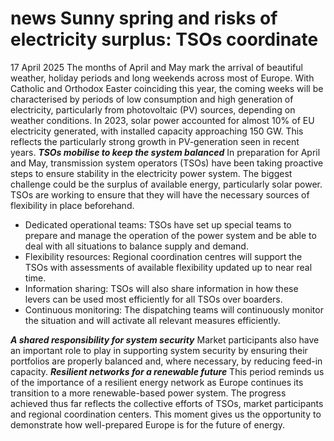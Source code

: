 #  news Sunny spring and risks of electricity surplus: TSOs coordinate
17 April 2025
The months of April and May mark the arrival of beautiful weather, holiday periods and long weekends across most of Europe. With Catholic and Orthodox Easter coinciding this year, the coming weeks will be characterised by periods of low consumption and high generation of electricity, particularly from photovoltaic (PV) sources, depending on weather conditions. In 2023, solar power accounted for almost 10% of EU electricity generated, with installed capacity approaching 150 GW. This reflects the particularly strong growth in PV-generation seen in recent years. 
**_TSOs mobilise to keep the system balanced_**
In preparation for April and May, transmission system operators (TSOs) have been taking proactive steps to ensure stability in the electricity power system. The biggest challenge could be the surplus of available energy, particularly solar power. TSOs are working to ensure that they will have the necessary sources of flexibility in place beforehand. 
  * Dedicated operational teams: TSOs have set up special teams to prepare and manage the operation of the power system and be able to deal with all situations to balance supply and demand. 
  * Flexibility resources: Regional coordination centres will support the TSOs with assessments of available flexibility updated up to near real time. 
  * Information sharing: TSOs will also share information in how these levers can be used most efficiently for all TSOs over boarders. 
  * Continuous monitoring: The dispatching teams will continuously monitor the situation and will activate all relevant measures efficiently. 


**_A shared responsibility for system security_**
Market participants also have an important role to play in supporting system security by ensuring their portfolios are properly balanced and, where necessary, by reducing feed-in capacity. 
**_Resilient networks for a renewable future_**
This period reminds us of the importance of a resilient energy network as Europe continues its transition to a more renewable-based power system. The progress achieved thus far reflects the collective efforts of TSOs, market participants and regional coordination centers. This moment gives us the opportunity to demonstrate how well-prepared Europe is for the future of energy.